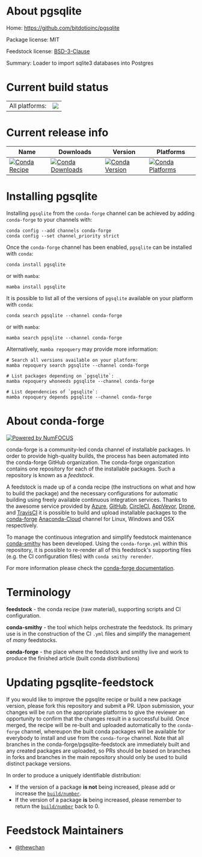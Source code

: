 About pgsqlite
==============

Home: https://github.com/bitdotioinc/pgsqlite

Package license: MIT

Feedstock license: [BSD-3-Clause](https://github.com/conda-forge/pgsqlite-feedstock/blob/main/LICENSE.txt)

Summary: Loader to import sqlite3 databases into Postgres

Current build status
====================


<table><tr><td>All platforms:</td>
    <td>
      <a href="https://dev.azure.com/conda-forge/feedstock-builds/_build/latest?definitionId=18131&branchName=main">
        <img src="https://dev.azure.com/conda-forge/feedstock-builds/_apis/build/status/pgsqlite-feedstock?branchName=main">
      </a>
    </td>
  </tr>
</table>

Current release info
====================

| Name | Downloads | Version | Platforms |
| --- | --- | --- | --- |
| [![Conda Recipe](https://img.shields.io/badge/recipe-pgsqlite-green.svg)](https://anaconda.org/conda-forge/pgsqlite) | [![Conda Downloads](https://img.shields.io/conda/dn/conda-forge/pgsqlite.svg)](https://anaconda.org/conda-forge/pgsqlite) | [![Conda Version](https://img.shields.io/conda/vn/conda-forge/pgsqlite.svg)](https://anaconda.org/conda-forge/pgsqlite) | [![Conda Platforms](https://img.shields.io/conda/pn/conda-forge/pgsqlite.svg)](https://anaconda.org/conda-forge/pgsqlite) |

Installing pgsqlite
===================

Installing `pgsqlite` from the `conda-forge` channel can be achieved by adding `conda-forge` to your channels with:

```
conda config --add channels conda-forge
conda config --set channel_priority strict
```

Once the `conda-forge` channel has been enabled, `pgsqlite` can be installed with `conda`:

```
conda install pgsqlite
```

or with `mamba`:

```
mamba install pgsqlite
```

It is possible to list all of the versions of `pgsqlite` available on your platform with `conda`:

```
conda search pgsqlite --channel conda-forge
```

or with `mamba`:

```
mamba search pgsqlite --channel conda-forge
```

Alternatively, `mamba repoquery` may provide more information:

```
# Search all versions available on your platform:
mamba repoquery search pgsqlite --channel conda-forge

# List packages depending on `pgsqlite`:
mamba repoquery whoneeds pgsqlite --channel conda-forge

# List dependencies of `pgsqlite`:
mamba repoquery depends pgsqlite --channel conda-forge
```


About conda-forge
=================

[![Powered by
NumFOCUS](https://img.shields.io/badge/powered%20by-NumFOCUS-orange.svg?style=flat&colorA=E1523D&colorB=007D8A)](https://numfocus.org)

conda-forge is a community-led conda channel of installable packages.
In order to provide high-quality builds, the process has been automated into the
conda-forge GitHub organization. The conda-forge organization contains one repository
for each of the installable packages. Such a repository is known as a *feedstock*.

A feedstock is made up of a conda recipe (the instructions on what and how to build
the package) and the necessary configurations for automatic building using freely
available continuous integration services. Thanks to the awesome service provided by
[Azure](https://azure.microsoft.com/en-us/services/devops/), [GitHub](https://github.com/),
[CircleCI](https://circleci.com/), [AppVeyor](https://www.appveyor.com/),
[Drone](https://cloud.drone.io/welcome), and [TravisCI](https://travis-ci.com/)
it is possible to build and upload installable packages to the
[conda-forge](https://anaconda.org/conda-forge) [Anaconda-Cloud](https://anaconda.org/)
channel for Linux, Windows and OSX respectively.

To manage the continuous integration and simplify feedstock maintenance
[conda-smithy](https://github.com/conda-forge/conda-smithy) has been developed.
Using the ``conda-forge.yml`` within this repository, it is possible to re-render all of
this feedstock's supporting files (e.g. the CI configuration files) with ``conda smithy rerender``.

For more information please check the [conda-forge documentation](https://conda-forge.org/docs/).

Terminology
===========

**feedstock** - the conda recipe (raw material), supporting scripts and CI configuration.

**conda-smithy** - the tool which helps orchestrate the feedstock.
                   Its primary use is in the construction of the CI ``.yml`` files
                   and simplify the management of *many* feedstocks.

**conda-forge** - the place where the feedstock and smithy live and work to
                  produce the finished article (built conda distributions)


Updating pgsqlite-feedstock
===========================

If you would like to improve the pgsqlite recipe or build a new
package version, please fork this repository and submit a PR. Upon submission,
your changes will be run on the appropriate platforms to give the reviewer an
opportunity to confirm that the changes result in a successful build. Once
merged, the recipe will be re-built and uploaded automatically to the
`conda-forge` channel, whereupon the built conda packages will be available for
everybody to install and use from the `conda-forge` channel.
Note that all branches in the conda-forge/pgsqlite-feedstock are
immediately built and any created packages are uploaded, so PRs should be based
on branches in forks and branches in the main repository should only be used to
build distinct package versions.

In order to produce a uniquely identifiable distribution:
 * If the version of a package **is not** being increased, please add or increase
   the [``build/number``](https://docs.conda.io/projects/conda-build/en/latest/resources/define-metadata.html#build-number-and-string).
 * If the version of a package **is** being increased, please remember to return
   the [``build/number``](https://docs.conda.io/projects/conda-build/en/latest/resources/define-metadata.html#build-number-and-string)
   back to 0.

Feedstock Maintainers
=====================

* [@thewchan](https://github.com/thewchan/)

